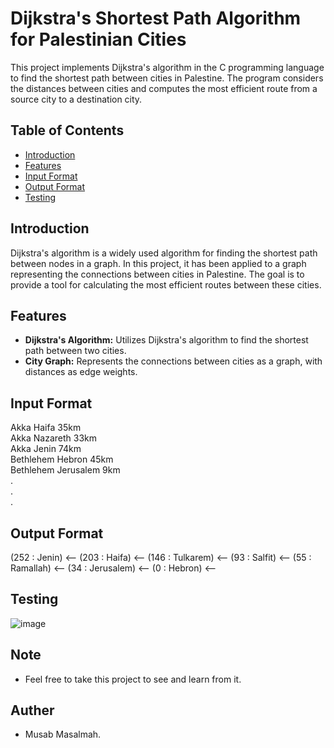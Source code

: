 # Dijkstra's Shortest Path Algorithm for Palestinian Cities

This project implements Dijkstra's algorithm in the C programming language to find the shortest path between cities in Palestine. The program considers the distances between cities and computes the most efficient route from a source city to a destination city.

## Table of Contents

- [Introduction](#introduction)
- [Features](#features)
- [Input Format](#input-format)
- [Output Format](#output-format)
- [Testing](#testing)

## Introduction

Dijkstra's algorithm is a widely used algorithm for finding the shortest path between nodes in a graph. In this project, it has been applied to a graph representing the connections between cities in Palestine. The goal is to provide a tool for calculating the most efficient routes between these cities.

## Features

- **Dijkstra's Algorithm:** Utilizes Dijkstra's algorithm to find the shortest path between two cities.
- **City Graph:** Represents the connections between cities as a graph, with distances as edge weights.

## Input Format

Akka Haifa 35km  
Akka Nazareth 33km  
Akka Jenin 74km  
Bethlehem Hebron 45km  
Bethlehem Jerusalem 9km  
.  
.  
.  

## Output Format

 (252 : Jenin) <--  (203 : Haifa) <--  (146 : Tulkarem) <--  (93 : Salfit) <--  (55 : Ramallah) <--  (34 : Jerusalem) <--  (0 : Hebron) <-- 

 ## Testing

![image](https://github.com/MusabMasalmah/Dijkstra_Project/assets/129512609/5a4264b1-f9ba-4660-9963-f54b2e24a2f7)


 ## Note
 - Feel free to take this project to see and learn from it. 

 
 ## Auther
 - Musab Masalmah. 

 



 
